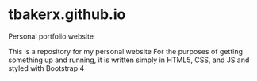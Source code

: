 # tbakerx.github.io
Personal portfolio website

This is a repository for my personal website
For the purposes of getting something up and running, it is written simply in HTML5, CSS, and JS and styled with Bootstrap 4
